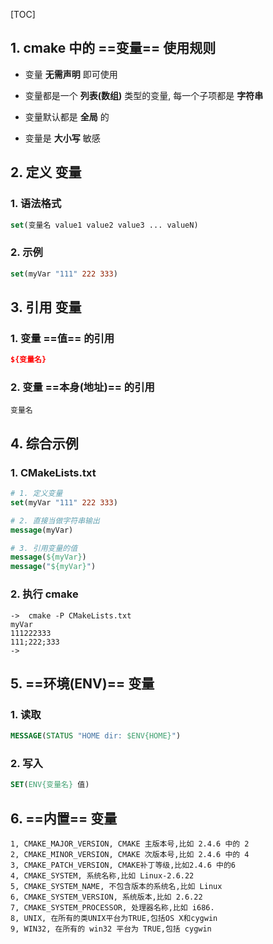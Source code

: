 [TOC]



## 1. cmake 中的 ==变量== 使用规则

- 变量 **无需声明** 即可使用

- 变量都是一个 **列表(数组)** 类型的变量, 每一个子项都是 **字符串**

- 变量默认都是 **全局** 的

- 变量是 **大小写** 敏感



## 2. 定义 变量

### 1. 语法格式

```cmake
set(变量名 value1 value2 value3 ... valueN)
```

### 2. 示例

```cmake
set(myVar "111" 222 333)
```



## 3.  引用 变量

### 1. 变量 ==值== 的引用

```cmake
${变量名}
```

### 2. 变量 ==本身(地址)== 的引用

```
变量名
```



## 4.  综合示例

### 1. CMakeLists.txt

```cmake
# 1. 定义变量
set(myVar "111" 222 333)

# 2. 直接当做字符串输出
message(myVar)

# 3. 引用变量的值
message(${myVar})
message("${myVar}")
```

### 2. 执行 cmake

```
->  cmake -P CMakeLists.txt
myVar
111222333
111;222;333
->
```



## 5. ==环境(ENV)== 变量

### 1. 读取

```cmake
MESSAGE(STATUS "HOME dir: $ENV{HOME}")
```

### 2. 写入

```cmake
SET(ENV{变量名} 值)
```



## 6. ==内置== 变量

```make
1, CMAKE_MAJOR_VERSION, CMAKE 主版本号,比如 2.4.6 中的 2 
2, CMAKE_MINOR_VERSION, CMAKE 次版本号,比如 2.4.6 中的 4 
3, CMAKE_PATCH_VERSION, CMAKE补丁等级,比如2.4.6 中的6 
4, CMAKE_SYSTEM, 系统名称,比如 Linux-2.6.22 
5, CMAKE_SYSTEM_NAME, 不包含版本的系统名,比如 Linux 
6, CMAKE_SYSTEM_VERSION, 系统版本,比如 2.6.22 
7, CMAKE_SYSTEM_PROCESSOR, 处理器名称,比如 i686. 
8, UNIX, 在所有的类UNIX平台为TRUE,包括OS X和cygwin 
9, WIN32, 在所有的 win32 平台为 TRUE,包括 cygwin
```
